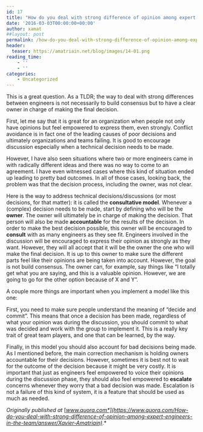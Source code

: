 ```yaml
---
id: 17
title: "How do you deal with strong difference of opinion among expert engineers in the\_team?"
date: '2016-03-03T00:00:00+00:00'
author: xamat
##layout: post
permalink: /how-do-you-deal-with-strong-difference-of-opinion-among-expert-engineers-in-the-team-9bdc5b102e5f/
header:
  teaser: https://amatriain.net/blog/images/14-01.png
reading_time:
    - ''
    - ''
categories:
    - Uncategorized
---
```


This is a great question. As a TLDR; the way to deal with strong differences between engineers is not necessarily to build consensus but to have a clear owner in charge of making the final decision.

First, let me say that it is great for an organization when people not only have opinions but feel empowered to express them, even strongly. Conflict avoidance is in fact one of the leading causes of poor decisions and ultimately organizations and teams failing. It is good to encourage discussion especially when a technical decision needs to be made.

However, I have also seen situations where two or more engineers came in with radically different ideas and there was no way to come to an agreement. I have even witnessed cases where this kind of situation ended up leading to pretty bad outcomes. In all of those cases, looking back, the problem was that the decision process, including the owner, was not clear.

Here is the way to address technical decisions/discussions (or most decisions, for that matter): it is called the **consultative model**. Whenever a (complex) decision needs to be made, start by defining who will be the **owner**. The owner will ultimately be in charge of making the decision. That person will also be made **accountable** for the results of the decision. In order to make the best decision possible, this owner will be encouraged to **consult** with as many engineers as they see fit. Engineers involved in the discussion will be encouraged to express their opinion as strongly as they want. However, they will all accept that it will be the owner the one who will make the final decision. It is up to this owner to make sure the different parts feel like their opinions are being taken into account. However, the goal is not build consensus. The owner can, for example, say things like “I totally get what you are saying, and this is a valuable opinion. However, we are going to go for the other option because of X and Y”.

A couple more things are important when you implement a model like this one:

First, you need to make sure people understand the meaning of “decide and commit”. This means that once a decision has been made, regardless of what your opinion was during the discussion, you should commit to what was decided and work with the group to implement it. This is a really key trait of great team players, and one that can be learned, by the way.

Finally, in this model you should also account for bad decisions being made. As I mentioned before, the main correction mechanism is holding owners accountable for their decisions. However, sometimes it is best not to wait for the outcome of the decision because it might be very costly. It is important that just as engineers feel empowered to voice their opinions during the discussion phase, they should also feel empowered to **escalate** concerns whenever they worry that a bad decision was made. Escalation is not a failure of this kind of system, it is a feature that should be used as much as needed.

*Originally published at* [*www.quora.com*](https://www.quora.com/How-do-you-deal-with-strong-difference-of-opinion-among-expert-engineers-in-the-team/answer/Xavier-Amatriain)*.*
